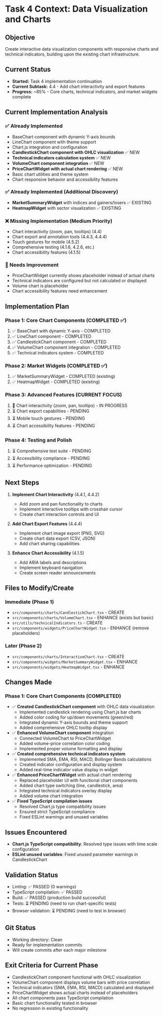 # Task 4 Context: Data Visualization and Charts

## Objective

Create interactive data visualization components with responsive charts and technical indicators, building upon the existing chart infrastructure.

## Current Status

- **Started:** Task 4 implementation continuation
- **Current Subtask:** 4.4 - Add chart interactivity and export features
- **Progress:** ~85% - Core charts, technical indicators, and market widgets complete

## Current Implementation Analysis

### ✅ Already Implemented

- BaseChart component with dynamic Y-axis bounds
- LineChart component with theme support
- Chart.js integration and configuration
- **CandlestickChart component with OHLC visualization** ✅ NEW
- **Technical indicators calculation system** ✅ NEW
- **VolumeChart component integration** ✅ NEW
- **PriceChartWidget with actual chart rendering** ✅ NEW
- Basic chart utilities and theme system
- Chart responsive behavior and accessibility features

### ✅ Already Implemented (Additional Discovery)

- **MarketSummaryWidget** with indices and gainers/losers ✅ EXISTING
- **HeatmapWidget** with sector visualization ✅ EXISTING

### ❌ Missing Implementation (Medium Priority)

- Chart interactivity (zoom, pan, tooltips) (4.4)
- Chart export and annotation tools (4.4.3, 4.4.4)
- Touch gestures for mobile (4.5.2)
- Comprehensive testing (4.1.6, 4.2.6, etc.)
- Chart accessibility features (4.1.5)

### 🔧 Needs Improvement

- PriceChartWidget currently shows placeholder instead of actual charts
- Technical indicators are configured but not calculated or displayed
- Volume chart is placeholder
- Chart accessibility features need enhancement

## Implementation Plan

### Phase 1: Core Chart Components (COMPLETED ✅)

1. ✅ BaseChart with dynamic Y-axis - COMPLETED
2. ✅ LineChart component - COMPLETED
3. ✅ CandlestickChart component - COMPLETED
4. ✅ VolumeChart component integration - COMPLETED
5. ✅ Technical indicators system - COMPLETED

### Phase 2: Market Widgets (COMPLETED ✅)

1. ✅ MarketSummaryWidget - COMPLETED (existing)
2. ✅ HeatmapWidget - COMPLETED (existing)

### Phase 3: Advanced Features (CURRENT FOCUS)

1. 🔄 Chart interactivity (zoom, pan, tooltips) - IN PROGRESS
2. ⏳ Chart export capabilities - PENDING
3. ⏳ Mobile touch gestures - PENDING
4. ⏳ Chart accessibility features - PENDING

### Phase 4: Testing and Polish

1. ⏳ Comprehensive test suite - PENDING
2. ⏳ Accessibility compliance - PENDING
3. ⏳ Performance optimization - PENDING

## Next Steps

1. **Implement Chart Interactivity** (4.4.1, 4.4.2)
   - Add zoom and pan functionality to charts
   - Implement interactive tooltips with crosshair cursor
   - Create chart interaction controls and UI

2. **Add Chart Export Features** (4.4.4)
   - Implement chart image export (PNG, SVG)
   - Create chart data export (CSV, JSON)
   - Add chart sharing capabilities

3. **Enhance Chart Accessibility** (4.1.5)
   - Add ARIA labels and descriptions
   - Implement keyboard navigation
   - Create screen reader announcements

## Files to Modify/Create

### Immediate (Phase 1)

- `src/components/charts/CandlestickChart.tsx` - CREATE
- `src/components/charts/VolumeChart.tsx` - ENHANCE (exists but basic)
- `src/utils/technicalIndicators.ts` - CREATE
- `src/components/widgets/PriceChartWidget.tsx` - ENHANCE (remove placeholders)

### Later (Phase 2)

- `src/components/charts/InteractiveChart.tsx` - CREATE
- `src/components/widgets/MarketSummaryWidget.tsx` - ENHANCE
- `src/components/widgets/HeatmapWidget.tsx` - ENHANCE

## Changes Made

### Phase 1: Core Chart Components (COMPLETED)

- ✅ **Created CandlestickChart component** with OHLC data visualization
  - Implemented candlestick rendering using Chart.js bar charts
  - Added color coding for up/down movements (green/red)
  - Integrated dynamic Y-axis bounds and theme support
  - Added comprehensive OHLC tooltip display
- ✅ **Enhanced VolumeChart component** integration
  - Connected VolumeChart to PriceChartWidget
  - Added volume-price correlation color coding
  - Implemented proper volume formatting and display
- ✅ **Created comprehensive technical indicators system**
  - Implemented SMA, EMA, RSI, MACD, Bollinger Bands calculations
  - Created indicator configuration and display system
  - Added real-time indicator value display in widget
- ✅ **Enhanced PriceChartWidget** with actual chart rendering
  - Replaced placeholder UI with functional chart components
  - Added chart type switching (line, candlestick, area)
  - Integrated technical indicators overlay display
  - Added volume chart integration
- ✅ **Fixed TypeScript compilation issues**
  - Resolved Chart.js type compatibility issues
  - Ensured strict TypeScript compliance
  - Fixed ESLint warnings and unused variables

## Issues Encountered

- **Chart.js TypeScript compatibility**: Resolved type issues with time scale configuration
- **ESLint unused variables**: Fixed unused parameter warnings in CandlestickChart

## Validation Status

- Linting: ✅ PASSED (0 warnings)
- TypeScript compilation: ✅ PASSED
- Build: ✅ PASSED (production build successful)
- Tests: ⏳ PENDING (need to run chart-specific tests)
- Browser validation: ⏳ PENDING (need to test in browser)

## Git Status

- Working directory: Clean
- Ready for implementation commits
- Will create commits after each major milestone

## Exit Criteria for Current Phase

- CandlestickChart component functional with OHLC visualization
- VolumeChart component displays volume bars with price correlation
- Technical indicators (SMA, EMA, RSI, MACD) calculated and displayed
- PriceChartWidget shows actual charts instead of placeholders
- All chart components pass TypeScript compilation
- Basic chart functionality tested in browser
- No regression in existing functionality
